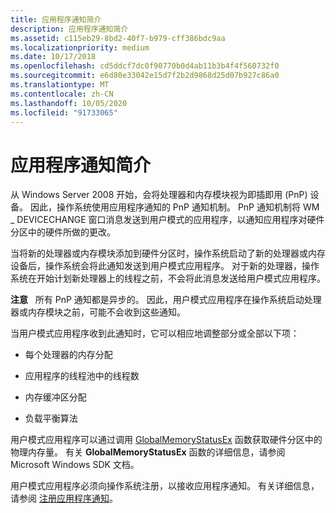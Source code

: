 ```yaml
---
title: 应用程序通知简介
description: 应用程序通知简介
ms.assetid: c115eb29-8bd2-40f7-b979-cff386bdc9aa
ms.localizationpriority: medium
ms.date: 10/17/2018
ms.openlocfilehash: cd5ddcf7dc0f90770b0d4ab11b3b4f4f560732f0
ms.sourcegitcommit: e6d80e33042e15d7f2b2d9868d25d07b927c86a0
ms.translationtype: MT
ms.contentlocale: zh-CN
ms.lasthandoff: 10/05/2020
ms.locfileid: "91733065"
---
```

# <a name="introduction-to-application-notification"></a>应用程序通知简介


从 Windows Server 2008 开始，会将处理器和内存模块视为即插即用 (PnP) 设备。 因此，操作系统使用应用程序通知的 PnP 通知机制。 PnP 通知机制将 WM \_ DEVICECHANGE 窗口消息发送到用户模式的应用程序，以通知应用程序对硬件分区中的硬件所做的更改。

当将新的处理器或内存模块添加到硬件分区时，操作系统启动了新的处理器或内存设备后，操作系统会将此通知发送到用户模式应用程序。 对于新的处理器，操作系统在开始计划新处理器上的线程之前，不会将此消息发送给用户模式应用程序。

**注意**   所有 PnP 通知都是异步的。 因此，用户模式应用程序在操作系统启动处理器或内存模块之前，可能不会收到这些通知。

 

当用户模式应用程序收到此通知时，它可以相应地调整部分或全部以下项：

-   每个处理器的内存分配

-   应用程序的线程池中的线程数

-   内存缓冲区分配

-   负载平衡算法

用户模式应用程序可以通过调用 [GlobalMemoryStatusEx](/windows/win32/api/sysinfoapi/nf-sysinfoapi-globalmemorystatusex) 函数获取硬件分区中的物理内存量。 有关 **GlobalMemoryStatusEx** 函数的详细信息，请参阅 Microsoft Windows SDK 文档。

用户模式应用程序必须向操作系统注册，以接收应用程序通知。 有关详细信息，请参阅 [注册应用程序通知](registering-for-application-notification.md)。

 

